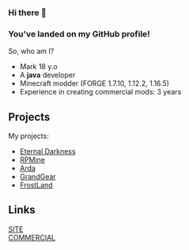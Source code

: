 ### Hi there 👋
### You've landed on my GitHub profile!


So, who am I?
* Mark 18 y.o
* A **java** developer
* Minecraft modder (FORGE 1.7.10, 1.12.2, 1.16.5)
* Experience in creating commercial mods: 3 years

## Projects 
My projects:
* [Eternal Darkness](https://vk.com/eternaldarknessmc)
* [RPMine](https://vk.com/rpmineserver)
* [Arda](https://vk.com/ardalotr)
* [GrandGear](https://grandgear.top/)
* [FrostLand](https://frostland.pro/)
## Links
[SITE](https://thelivan.ru/) <br>
[COMMERCIAL](https://github.com/TheLivan/THELIVAN-COMMERCIAL)
